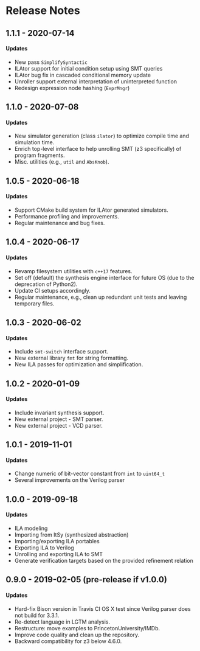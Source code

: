 # Release Notes

## 1.1.1 - 2020-07-14

#### Updates

* New pass `SimplifySyntactic`
* ILAtor support for initial condition setup using SMT queries
* ILAtor bug fix in cascaded conditional memory update
* Unroller support external interpretation of uninterpreted function
* Redesign expression node hashing \(`ExprMngr`\)

## 1.1.0 - 2020-07-08

#### Updates

* New simulator generation \(class `ilator`\) to optimize compile time and simulation time.
* Enrich top-level interface to help unrolling SMT \(z3 specifically\) of program fragments.
* Misc. utilities \(e.g., `util` and `AbsKnob`\).

## 1.0.5 - 2020-06-18

#### Updates

* Support CMake build system for ILAtor generated simulators.
* Performance profiling and improvements.
* Regular maintenance and bug fixes.

## 1.0.4 - 2020-06-17

#### Updates

* Revamp filesystem utilities with `c++17` features.
* Set off \(default\) the synthesis engine interface for future OS \(due to the deprecation of Python2\).
* Update CI setups accordingly.
* Regular maintenance, e.g., clean up redundant unit tests and leaving temporary files.

## 1.0.3 - 2020-06-02

#### Updates

* Include `smt-switch` interface support.
* New external library `fmt` for string formatting.
* New ILA passes for optimization and simplification.

## 1.0.2 - 2020-01-09

#### Updates

* Include invariant synthesis support.
* New external project - SMT parser.
* New external project - VCD parser.

## 1.0.1 - 2019-11-01

#### Updates 

* Change numeric of bit-vector constant from `int` to `uint64_t`
* Several improvements on the Verilog parser

## 1.0.0 - 2019-09-18

#### Updates

* ILA modeling
* Importing from ItSy \(synthesized abstraction\)
* Importing/exporting ILA portables
* Exporting ILA to Verilog
* Unrolling and exporting ILA to SMT
* Generate verification targets based on the provided refinement relation

## 0.9.0 - 2019-02-05 \(pre-release if v1.0.0\)

#### Updates

* Hard-fix Bison version in Travis CI OS X test since Verilog parser does not build for 3.3.1.
* Re-detect language in LGTM analysis. 
* Restructure: move examples to PrincetonUniversity/IMDb.
* Improve code quality and clean up the repository. 
* Backward compatibility for z3 below 4.6.0. 

